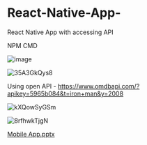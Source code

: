 # React-Native-App-
React Native App with accessing API

NPM CMD



![image](https://user-images.githubusercontent.com/63945376/202689218-00337e31-4409-413e-8dc1-e503235bcde2.png)

![35A3GkQys8](https://user-images.githubusercontent.com/63945376/202685873-9d9917e2-94ad-4344-bf3b-db565ab57631.png)

Using open API - https://www.omdbapi.com/?apikey=5965b084&t=iron+man&y=2008

![kXQowSyGSm](https://user-images.githubusercontent.com/63945376/202685950-be6b1c98-249f-4732-be58-6090f6cf8601.png)

![8rfhwkTjgN](https://user-images.githubusercontent.com/63945376/202686006-92268f2b-1c0f-4dc0-a9a0-cfb1733d3de5.png)


[Mobile App.pptx](https://github.com/Netkalon/React-Native-App-/files/10040568/Mobile.App.pptx)
